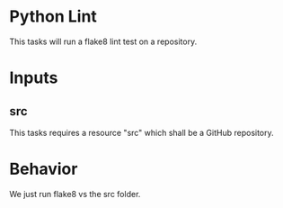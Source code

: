 # Python Lint 

This tasks will run a flake8 lint test on a repository. 

# Inputs
## src

This tasks requires a resource "src" which shall be a GitHub repository. 

# Behavior

We just run flake8 vs the src folder. 
